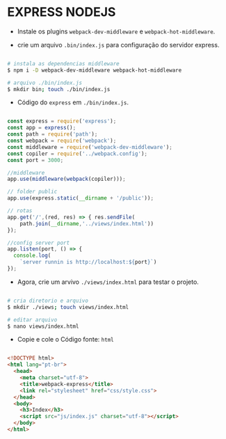 # EXPRESS NODEJS

  - Instale os plugins `webpack-dev-middleware` e
  `webpack-hot-middleware`.

  - crie um arquivo `.bin/index.js` para configuração do servidor express.

```sh

# instala as dependencias middleware
$ npm i -D webpack-dev-middleware webpack-hot-middleware

# arquivo ./bin/index.js
$ mkdir bin; touch ./bin/index.js

```

  - Código do `express` em `./bin/index.js`.

```js

const express = require('express');
const app = express();
const path = require('path');
const webpack = require('webpack');
const middleware = require('webpack-dev-middleware');
const copiler = require('../webpack.config');
const port = 3000;

//middleware
app.use(middleware(webpack(copiler)));

// folder public
app.use(express.static(__dirname + '/public'));

// rotas
app.get('/',(red, res) => { res.sendFile(
    path.join(__dirname,'../views/index.html'))
});

//config server port
app.listen(port, () => {
  console.log(
    `server runnin is http://localhost:${port}`)
});


```
  - Agora, crie um arvivo `./views/index.html` para testar o projeto.

```sh

# cria diretorio e arquivo
$ mkdir ./views; touch views/index.html

# editar arquivo
$ nano views/index.html

```
  - Copie e cole o Código fonte: `html`

```html

<!DOCTYPE html>
<html lang="pt-br">
  <head>
    <meta charset="utf-8">
    <title>webpack-express</title>
    <link rel="stylesheet" href="css/style.css">
  </head>
  <body>
    <h3>Index</h3>
    <script src="js/index.js" charset="utf-8"></script>
  </body>
</html>

```
